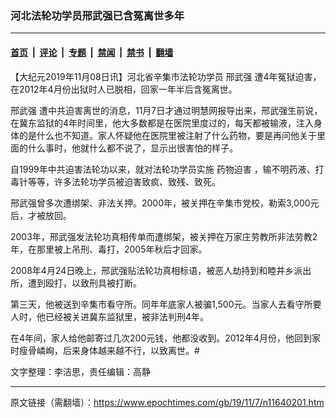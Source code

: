 ### 河北法轮功学员邢武强已含冤离世多年

---

#### [首页](../../../..?n11640201) &nbsp;|&nbsp; [评论](../../../../../epoch-comment?n11640201) &nbsp;|&nbsp; [专题](../../../../../epoch-special?n11640201) &nbsp;|&nbsp; [禁闻](../../../../../epoch-news?n11640201) &nbsp;|&nbsp; [禁书](../../../../../books?n11640201) &nbsp;|&nbsp; [翻墙](https://github.com/gfw-breaker/nogfw/blob/master/README.md?n11640201)


<div class="post_content" id="artbody" itemprop="articleBody">
 <!-- article content begin -->
 <p>
  【大纪元2019年11月08日讯】河北省辛集市法轮功学员
  <ok href="https://www.epochtimes.com/gb/tag/%E9%82%A2%E6%AD%A6%E5%BC%BA.html">
   邢武强
  </ok>
  遭4年冤狱迫害，在2012年4月份出狱时人已脱相，回家一年半后含冤离世。
 </p>
 <p>
  <ok href="https://www.epochtimes.com/gb/tag/%E9%82%A2%E6%AD%A6%E5%BC%BA.html">
   邢武强
  </ok>
  遭中共迫害离世的消息，11月7日才通过明慧网报导出来，邢武强生前说，在冀东监狱的4年时间里，他大多数都是在医院里度过的，每天都被输液，注入身体的是什么也不知道。家人怀疑他在医院里被注射了什么药物，要是再问他关于里面的什么事时，他就什么都不说了，显示出很害怕的样子。
 </p>
 <p>
  自1999年中共迫害法轮功以来，就对法轮功学员实施
  <ok href="https://www.epochtimes.com/gb/tag/%E8%8D%AF%E7%89%A9%E8%BF%AB%E5%AE%B3.html">
   药物迫害
  </ok>
  ，输不明药液、打毒针等等，许多法轮功学员被迫害致疯、致残、致死。
 </p>
 <p>
  邢武强曾多次遭绑架、非法关押。2000年，被关押在辛集市党校，勒索3,000元后，才被放回。
 </p>
 <p>
  2003年，邢武强发法轮功真相传单而遭绑架，被关押在万家庄劳教所非法劳教2年，在那里被上吊刑、毒打，2005年秋后才回家。
 </p>
 <p>
  2008年4月24日晚上，邢武强贴法轮功真相标语，被恶人劫持到和睦井乡派出所，遭到殴打，以致刑具被打断。
 </p>
 <p>
  第三天，他被送到辛集市看守所。同年年底家人被骗1,500元。当家人去看守所要人时，他已经被关进冀东监狱里，被非法判刑4年。
 </p>
 <p>
  在4年间，家人给他邮寄过几次200元钱，他都没收到。2012年4月份，他回到家时瘦骨嶙峋，后来身体越来越不行，以致离世。#
 </p>
 <div id="bArticleEnglishTranslation">
  文字整理：李洁思，责任编辑：高静
 </div>
 <!-- article content end -->
 <div id="below_article_ad">
 </div>
</div>


---

原文链接（需翻墙）：https://www.epochtimes.com/gb/19/11/7/n11640201.htm